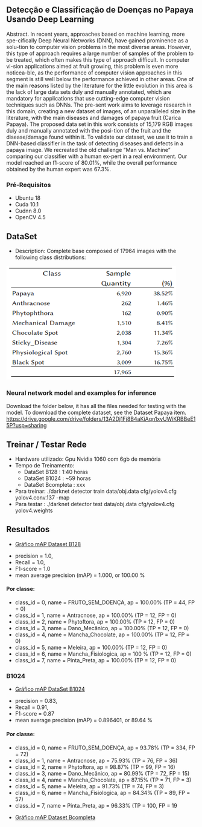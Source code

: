 ## Detecção e Classificação de Doenças no Papaya Usando Deep Learning
Abstract.  In recent years, approaches based on machine learning, more spe-cifically Deep Neural Networks (DNN), have gained prominence as a solu-tion to computer vision problems in the most diverse areas. However, this type of approach requires a large number of samples of the problem to be treated, which often makes this type of approach difficult. In computer vi-sion applications aimed at fruit growing, this problem is even more noticea-ble, as the performance of computer vision approaches in this segment is still well below the performance achieved in other areas. One of the main reasons listed by the literature for the little evolution in this area is the lack of large data sets duly and manually annotated, which are mandatory for applications that use cutting-edge computer vision techniques such as DNNs. The pre-sent work aims to leverage research in this domain, creating a new dataset of images, of an unparalleled size in the literature, with the main diseases and damages of papaya fruit (Carica Papaya). The proposed data set in this work consists of 15,179 RGB images duly and manually annotated with the posi-tion of the fruit and the disease/damage found within it.
To validate our dataset, we use it to train a DNN-based classifier in the task of detecting diseases and defects in a papaya image. We recreated the old challenge “Man vs. Machine” comparing our classifier with a human ex-pert in a real environment. Our model reached an f1-score of 80.01%, while the overall performance obtained by the human expert was 67.3%.  

### Pré-Requisitos
- Ubuntu 18
- Cuda 10.1
- Cudnn 8.0
- OpenCV 4.5

## DataSet
-  Description: Complete base composed of 17964 images with the following class distributions:
<img src=https://github.com/jhony2507/Base_doencas_mamao/blob/main/tabela%20classes.png height=300 e width=450>

### Neural network model and examples for inference
Download the folder below, it has all the files needed for testing with the model.
To download the complete dataset, see the Dataset Papaya item.
https://drive.google.com/drive/folders/13A2Dj1Fj8B4aKiAqn1xvUWiKRBBeE15P?usp=sharing


## Treinar / Testar Rede
- Hardware utilizado: Gpu Nvidia 1060 com 6gb de memória
- Tempo de Treinamento: 
  * DataSet B128  : 1:40 horas
  * DataSet B1024 : ~59 horas
  * DataSet Bcompleta : xxx
- Para treinar: ./darknet detector train data/obj.data cfg/yolov4.cfg yolov4.conv.137 -map
- Para testar : ./darknet detector test data/obj.data cfg/yolov4.cfg yolov4.weights

## Resultados
- [Gráfico mAP Dataset B128](results/chartb128.png)
* precision = 1.0, 
* Recall    = 1.0, 
* F1-score  = 1.0
* mean average precision (mAP) = 1.000, or 100.00 %
#### Por classe:
* class_id = 0, name = FRUTO_SEM_DOENÇA, ap = 100.00%  (TP = 44, FP = 0) 
* class_id = 1, name = Antracnose,       ap = 100.00%  (TP = 12, FP = 0) 
* class_id = 2, name = Phytoftora,       ap = 100.00%  (TP = 12, FP = 0) 
* class_id = 3, name = Dano_Mecânico,    ap = 100.00%  (TP = 12, FP = 0) 
* class_id = 4, name = Mancha_Chocolate, ap = 100.00%  (TP = 12, FP = 0) 
* class_id = 5, name = Meleira,          ap = 100.00%  (TP = 12, FP = 0) 
* class_id = 6, name = Mancha_Fisiologica, ap = 100 %  (TP = 12, FP = 0) 
* class_id = 7, name = Pinta_Preta,      ap = 100.00%  (TP = 12, FP = 0)

### B1024
- [Gráfico mAP DataSet B1024](results/chart.png)
* precision = 0.83, 
* Recall    = 0.91, 
* F1-score  = 0.87
* mean average precision (mAP) = 0.896401, or 89.64 %

#### Por classe:
* class_id = 0, name = FRUTO_SEM_DOENÇA,     ap = 93.78%        (TP = 334, FP = 72)
* class_id = 1, name = Antracnose,             ap = 75.93%        (TP = 76, FP = 36)
* class_id = 2, name = Phytoftora,             ap = 98.87%        (TP = 99, FP = 16)
* class_id = 3, name = Dano_Mecânico,         ap = 80.99%        (TP = 72, FP = 15)
* class_id = 4, name = Mancha_Chocolate,         ap = 87.15%        (TP = 71, FP = 3)
* class_id = 5, name = Meleira,             ap = 91.73%        (TP = 74, FP = 3)
* class_id = 6, name = Mancha_Fisiologica,         ap = 84.34%        (TP = 89, FP = 57)
* class_id = 7, name = Pinta_Preta,             ap = 96.33%        (TP = 100, FP = 19


- [Gráfico mAP Dataset Bcompleta](results/chartCompleta.png)
